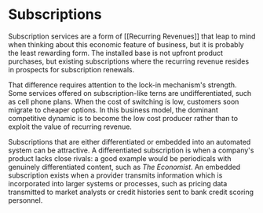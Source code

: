 # Subscriptions

Subscription services are a form of [[Recurring Revenues]] that leap to mind when thinking about this economic feature of business, but it is probably the least rewarding form. The installed base is not upfront product purchases, but existing subscriptions where the recurring revenue resides in prospects for subscription renewals.

That difference requires attention to the lock-in mechanism's strength. Some services offered on subscription-like terns are undifferentiated, such as cell phone plans. When the cost of switching is low, customers soon migrate to cheaper options. In this business model, the dominant competitive dynamic is to become the low cost producer rather than to exploit the value of recurring revenue.

Subscriptions that are either differentiated or embedded into an automated system can be attractive. A differentiated subscription is when a company's product lacks close rivals: a good example would be periodicals with genuinely differentiated content, such as *The Economist*. An embedded subscription exists when a provider transmits information which is incorporated into larger systems or processes, such as pricing data transmitted to market analysts or credit histories sent to bank credit scoring personnel.

